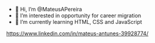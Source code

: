 - 👋 Hi, I’m @MateusAPereira
- 👀 I’m interested in opportunity for career migration
- 🌱 I’m currently learning HTML, CSS and JavaScript

<https://www.linkedin.com/in/mateus-antunes-39928774/>



